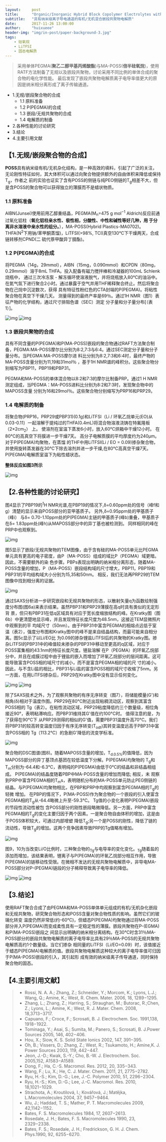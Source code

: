 ```yaml
---
layout:     post
title:      "Organic/Inorganic Hybrid Block Copolymer Electrolytes with Nanoscale Ion-Conducting Channels for Lithium Ion Batteries"
subtitle:   "具有纳米级离子导电通道的有机/无机混合嵌段共聚物电解质"
date:       2017-11-26 13:00:00
author:     "huixueee"
header-img: "img/in-post/paper-background-3.jpg"
tags:
    - 硅氧烷
    - LiTFSI
    - 固态电解质
---
```


>采用单体PEGMA(**聚乙二醇甲基丙烯酸酯**)与MA-POSS(**倍半硅氧烷**)，使用RATF方法制备了无规以及嵌段共聚物，讨论采用不同比例的单体合成的聚合物的电化学性能。
最后发现了嵌段共聚物电解质离子电导率值更大的原因是纳米相分离形成了离子传输通道。

* 1.无规/嵌段聚合物的合成
  + 1.1 原料准备
  + 1.2 P(PEGMA)的合成
  - 1.3 嵌段/无规共聚物的合成
   * 1.4 电解质的制备
* 2.各种性能的讨论研究
* 3.结论
* 4.主要引用文献

## 【1.无规/嵌段聚合物的合成】
**POSS**具有纳米级有机/无机杂化结构，是一种高效的填料，引起了广泛的关注，无论刚性特征如何，其大体积可以通过向聚合物提供额外的自由体积来降低或保持T<sub>g</sub>，作者之
前的实验也证实了含有POSS的侧链与纯PEO侧链的T<sub>g</sub>相差不大，但是含POSS的聚合物可以获得独立的薄膜而不是蜡状物质。

### 1.1 原料准备
AIBN(Junsei)使用前用乙醇重结晶，PEGMA(M<sub>n</sub>=475 g mol<sup>−1</sup> Aldrich)反应前通过氧化铝柱（**氧化铝柱亲水性、极性相，分酸性、中性和碱性等好几种，用
于分离非水溶液中亲水性的组分。**），MA-POSS(Hybrid Plastics-MA0702)。THFA(N<sup>2</sup>下用钠/苯甲酮蒸馏)，LiTFSI(>98%, TCI)真空130°C下干燥两天，合成链转移剂CPND(二
硫代萘甲酸异丁腈酯)。

### 1.2 P(PEGMA)的合成
将PEGMA（14g，29mmol），AIBN（15mg，0.090mmol）和CPDN（80mg，0.29mmol）溶于8mL THFA。投入配备有磁力搅拌棒和冷凝器的100mL Schlenk烧瓶中，
通过三次冷冻泵 - 解冻循环使溶液脱气，并将烧瓶放入80℃的油浴中。在氮气氛下进行聚合2小时。通过暴露于空气并用THF稀释聚合终止。然后将聚合物在己烷中沉淀数次，获得
具有特征性粉红色的CTA封端的P(PEGMA)。将粘性聚合物在真空下干燥几天。 测量得到的最终产率是69％。通过1H NMR（图1）表征产物的化学结构，通过尺寸排阻色谱（SEC）测定
分子量和分子量分布[（表1）]。

![img](/img/in-post/post-3/post-1.jpg)
![img](/img/in-post/post-3/post-2.jpg)

### 1.3 嵌段共聚物的合成
具有不同含量的P(PEGMA)和P(MA-POSS)嵌段的聚合物通过RAFT方法聚合制备，PEGMA:MA-POSS摩尔比分别为8:2,7:3与6:4。通过SEC测定分子量和分子量分布。当PEGMA:MA-POSS摩尔进
料比分别为8:2,7:3和6:4时，最终产物的MA-POSS含量分别为11,19和31mol％ ，基于1H NMR谱的峰积分。这些聚合物分别缩写为PBP11，PBP19和PBP31。

PEGMA和MA-POSS的单体混合物以8:2和7:3的摩尔比制备PRP。通过1 H NMR测定组成，当PEGMA：MA-POSS进料比分别为8:2和7:3时，发现聚合物中的MAPOSS含量
分别为16和29mol％。这些聚合物分别缩写为PRP16和PRP29。

### 1.4 电解质的制备
将聚合物(PRP16，PRP29或PBP31)(0.1g)和LiTFSI（Li / 环氧乙烷单元(EO)从0.03-0.11）一起溶解于提纯过的THFA(0.4mL)将混合物溶液浇铸在特氟隆板（2×2cm<sub>2</sub>）
上。 使溶剂在室温下蒸发6小时，放入60℃烘箱中干燥12小时。 在80℃的高真空下将膜进一步干燥7天。 高分子电解质膜的平均厚度约为240μm。 对于P(PEGMA)均聚物，在蒸馏
的THF中用LiTFSI(Li / EO = 0.09)掺杂聚合物，并使用旋转蒸发器在30℃下除去溶剂并进一步干燥,在80℃高真空干燥7天。P(PEGMA)电解质室温下为粘性蜡状态。

**整体反应如图3所示**

![img](/img/in-post/post-3/post-3.jpg)

## 【2.各种性能的讨论研究】

图4显示了PBP19的<sup>1</sup>H NMR光谱,在PBP19的情况下,δ=0.60ppm处的信号（峰f和g）清楚的显示来自POSS部分的亚甲基质子。 另外,δ=0.95ppm处的甲基质子（峰i）
与δ= 0.70-1.10ppm处的P(PEGMA)主链的甲基质子(峰b)重叠，甲基质子在δ= 1.83ppm处(峰h)从MAPOSS部分中的异丁基也被检测到。 同样相同的峰在PRP中也观察到。

![img](/img/in-post/post-3/post-4.jpg)

图5显示了嵌段/无规共聚物的TEM图像，由于含有硅的MA-POSS单元比PEGMA单元具有更高的电子密度，由P（MA-POSS）组成的域比P（PEGMA）域更暗。因此，不需要额外的染
色步骤。PBPs表现出明确的纳米相分离形态，随着MA-POSS含量的增加，P（MA-POSS）嵌段结构域的尺寸增大，PBP11，PBP19和PBP31的平均结构域大小分别为15,35和50nm。
相反，我们无法再PRP29的TEM图像中找到相分离的证据。

![img](/img/in-post/post-3/post-5.jpg)

通过SAXS分析进一步研究嵌段和无规共聚物的形态，以散射矢量q为函数绘制强度分布图(图6a)来表示结果。虽然PBP31和PRP29薄膜在高q时具有类似的无定形背
景，但只有PBP31在低q区域具有对应于宽长度缩放结构的峰。在Kratky图（图6b）中更清楚地显示峰，并且发现特征长度尺度为48.5nm，这接近TEM显微照片中观察到的平
均域尺寸（50nm）。由于PBP31中富含PEGMA的相熔点远低于室温（表2），强度分布图和Kratky图中的峰不是来自结晶结构，而最可能来自相分离。图5c显示了以Li/EO比
为0.09的掺杂锂盐LiTFSI后的共聚物的Kratky图。掺杂LiTFSI的PBP31中的峰值较未掺杂的PBP31中移动至更高的q区域，对应于POSS富集相的43.1nm的特征长度尺度。锂盐溶解
在P（PEGMA）的环氧乙烷部分中，并且在成膜过程中由于锂盐的嵌入而增加了环氧乙烷部分的层间距离。这可能导致富含POSS相的域尺寸的减小，而不是富含PEGMA相的域的尺
寸的减小。因此，与不含Li盐的相比，PBP31与Li盐的富含POSS相的域尺寸收缩了5nm。另一方面，在用LiTFSI掺杂后，PRP29在Kratky图中没有显示任何变化。

![img](/img/in-post/post-3/post-6.jpg)
![img](/img/in-post/post-3/post-7.jpg)

除了SAXS技术之外，为了观察共聚物的有序无序转变（图7），将储能模量(G')和相角(δ)相对于温度作图。PRP29在80℃附近出现粘稠流动区，观察到其富含POSS相的
Tg（表2）。在粘性流动区域，PRP29粘度降低约三个数量级，相位角接近90°，表明粘滞响应。而PBP31维持其G'值在约100°C时。 值得注意的是，为了获得在90℃下
从PRP29测得的相似的G'值，需要PBP31温度升高70°C。我们将PBP31的较高转变温度归因于有序无序转变(T<sub>odt</sub>)其转变温度远高于PBP31中富含POSS相的
Tg（113.2℃）的急剧G'降低的流变学标准。

![img](/img/in-post/post-3/post-8.jpg)

聚合物的DSC图谱(图8)。随着MAPOSS含量的增加，T<sub>d.0.5%</sub>的值降低，因为MAPOSS部分的异丁基顶点基团在较低温度下分解。P(PEGMA)均聚物的
T<sub>g</sub>和T<sub>m</sub>分别为-64.4和-6.3℃，表明纯的P(PEGMA)由低于0℃的结晶和非结晶相组成。 P(PEGMA)的结晶度随着PBP中MA-POSS含量的增加而降低; 相反，未
观察到PRP中富含PEGMA相的T<sub>m</sub>s，表明随机分布的MA-POSS单元防止PEG侧链的结晶。与P(PEGMA)均聚物相比，在PBP和PRP中均观察到富含PEGMA相的T<sub>g</sub>的轻微
增加。 在PBP的情况下，P(MA-POSS)作为聚合物的一个嵌段的引入使富含PEGMA相的T<sub>g</sub>从-64.4略微上升至-59.3℃。 Tg值的小变化表明P(PEGMA)嵌段的节段性流动性被包
含POSS部分的刚性嵌段略微降低。另一方面，PRP中富含PEGMA相的T<sub>g</sub>的变化主要归因于两个因素。一是聚合物自由体积的增加，这是由于POSS体积较大，可通过内部增塑
降低T<sub>g</sub>;另一个是POSS的刚性，降低了链的流动性，导致T<sub>g</sub>的增加。这两个竞争因素导致PRP的Tg值略有增加。 

![img](/img/in-post/post-3/post-9.jpg) 

图9，10为当改变Li/O比例时，三种聚合物的<sub>Tg</sub>与电导率的变化变化。<sub>Tg</sub>随着盐的添加而增加，该结果表明，锂离子与P(PEGMA)的环氧乙烷部分相互作用，导致
P(PEGMA)的链移动性受限。在微相不发达的无规共聚物电解质中，非导电MA-POSS部分对P-(PEGMA)链段的分子稀释导致离子电导率的降低。

![img](/img/in-post/post-3/post-10.jpg)
![img](/img/in-post/post-3/post-11.jpg)

## 【3.结论】

使用RAFT聚合合成了由PEGMA和MA-POSS单体单元组成的有机/无机杂化嵌段和无规共聚物，研究聚合物形态和POSS含量对聚合物性质的影响。虽然它们的玻璃化转变
温度仍然非常低(约-60℃)，但蜡态P(PEGMA)均聚物通过将MA-POSS部分并入P(PEGMA)而变成柔性具有一定稳定性的薄膜。嵌段共聚物在P-(EGMA)和P(MA-POSS)嵌段之
间显示出明确的纳米相分离结构。在30℃时含31％MA-POSS部分的嵌段共聚物电解质的离子电导率比具有29％MA-POSS的无规共聚物电解质高约1个数量级。当它们掺杂
相同量的LiTFSI（Li/EO=0.09）时，该值接近于蜡态P(PEGMA)电解质的值。嵌段共聚物电解质这种较大的离子电导率值可归因于P(MA-POSS)嵌段的引入，其引起形
成有效的纳米级离子传导通道，同时保持聚合物的固态。

## 【4.主要引用文献】
> * Rossi, N. A. A.; Zhang, Z.; Schneider, Y.; Morcom, K.; Lyons, L.J.; Wang, Q.; Amine, K.; West, R. Chem. Mater. 2006, 18, 1289−1295.
> * Zhang, L.; Zhang, Z.; Harring, S.; Straughan, M.; Butorac, R.;Chen, Z.; Lyons, L.; Amine, K.; West, R. J. Mater. Chem. 2008, 18,3713−3717.
> * Capuano, F.; Croce, F.; Scrosati, B. J. Electrochem. Soc. 1991,138, 1918−1922.
> * Tominaga, Y.; Asai, S.; Sumita, M.; Panero, S.; Scrosati, B. J.Power Sources 2005, 146, 402−406.
> * Hou, X.; Siow, K. S. Solid State Ionics 2002, 147, 391−395.
> * Oh, B.; Vissers, D.; Zhang, Z.; West, R.; Tsukamoto, H.; Amine,K. J. Power Sources 2003, 119, 442−447.
> * Jeon, J.-D.; Kwak, S.-Y.; Cho, B.-W. J. Electrochem. Soc. 2005,152, A1583−A1589.
> * Dong, F.; Ha, C.-S. Macromol. Res. 2012, 20, 335−343.
> * Wang, F.; Lu, X.; He, C. J. Mater. Chem. 2011, 21, 2775−2782.
> * Ryu, H.-S.; Kim, D.-G.; Lee, J.-C. Polymer 2010, 51, 2296−2304.
> * Ryu, H.-S.; Kim, D.-G.; Lee, J.-C. Macromol. Res. 2010, 18,1021−1029.
> * Strachota, A.; Kroutilová, I.; Kovářová, J.; Matějka, L.Macromolecules 2004, 37, 9457−9464.
> * Wu, J.; Haddad, T. S.; Mather, P. T. Macromolecules 2009, 42,1142−1152.
> * Bates, F. S. Macromolecules 1984, 17, 2607−2613.    
> * Rosedale, J. H.; Bates, F. S. Macromolecules 1990, 23, 2329−2338.
> * Bates, F. S.; Rosedale, J. H.; Fredrickson, G. H. J. Chem. Phys.1990, 92, 6255−6270.